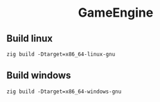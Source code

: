 <h1 align="center">GameEngine</h1>

## Build linux
```sheel
zig build -Dtarget=x86_64-linux-gnu
```

## Build windows
```sheel
zig build -Dtarget=x86_64-windows-gnu
```
